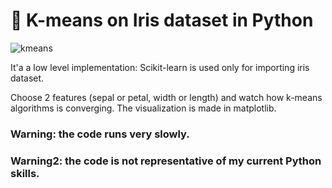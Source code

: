 # 🌸 K-means on Iris dataset in Python

![kmeans](https://user-images.githubusercontent.com/50328147/113590925-91e2f200-9633-11eb-9eba-2fa18b217f92.png)

It'a a low level implementation: Scikit-learn is used only for importing iris dataset.

Choose 2 features (sepal or petal, width or length) and watch how k-means algorithms is converging. The visualization is made in matplotlib.

### Warning: the code runs very slowly.
### Warning2: the code is not representative of my current Python skills.
